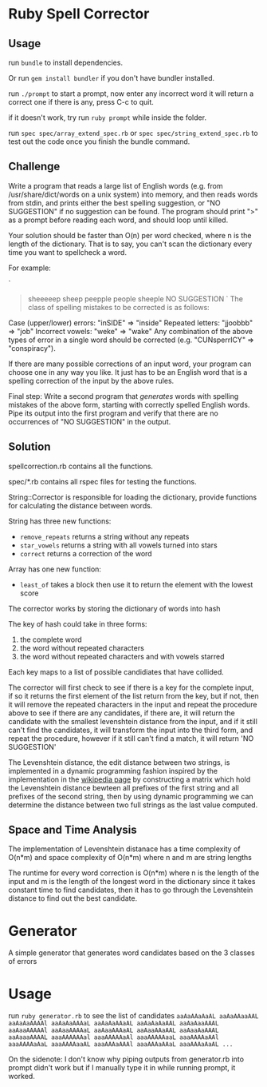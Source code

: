 Ruby Spell Corrector
====================

Usage
-----

run `bundle` to install dependencies.

Or run `gem install bundler` if you don't have bundler installed.

run `./prompt` to start a prompt, now enter any incorrect word it will return a correct one if there is any, press C-c to quit.

if it doesn't work, try run `ruby prompt` while inside the folder.

run `spec spec/array_extend_spec.rb` or `spec spec/string_extend_spec.rb` to test out the code once you finish the bundle command.

Challenge
---------

Write a program that reads a large list of English words (e.g. from /usr/share/dict/words on a unix system) into memory, and then reads words from stdin, and prints either the best spelling suggestion, or "NO SUGGESTION" if no suggestion can be found. The program should print ">" as a prompt before reading each word, and should loop until killed.

Your solution should be faster than O(n) per word checked, where n is the length of the dictionary. That is to say, you can't scan the dictionary every time you want to spellcheck a word.

For example:

`
> sheeeeep
sheep
> peepple
people
> sheeple
NO SUGGESTION
`
The class of spelling mistakes to be corrected is as follows:

Case (upper/lower) errors: "inSIDE" => "inside"
Repeated letters: "jjoobbb" => "job"
Incorrect vowels: "weke" => "wake"
Any combination of the above types of error in a single word should be corrected (e.g. "CUNsperrICY" => "conspiracy").

If there are many possible corrections of an input word, your program can choose one in any way you like. It just has to be an English word that is a spelling correction of the input by the above rules.

Final step: Write a second program that *generates* words with spelling mistakes of the above form, starting with correctly spelled English words. Pipe its output into the first program and verify that there are no occurrences of "NO SUGGESTION" in the output.

Solution
--------

spellcorrection.rb contains all the functions.

spec/\*.rb contains all rspec files for testing the functions.

String::Corrector is responsible for loading the dictionary, provide functions for calculating the distance between words.

String has three new functions:

* `remove_repeats` returns a string without any repeats
* `star_vowels` returns a string with all vowels turned into stars
* `correct` returns a correction of the word

Array has one new function:

* `least_of` takes a block then use it to return the element with the lowest score

The corrector works by storing the dictionary of words into hash

The key of hash could take in three forms:
1. the complete word
2. the word without repeated characters
3. the word without repeated characters and with vowels starred

Each key maps to a list of possible candidiates that have collided.

The corrector will first check to see if there is a key for the complete input, if so it returns the first element of the list return from the key, but if not, then it will remove the repeated characters in the input and repeat the procedure above to see if there are any candidates, if there are, it will return the candidate with the smallest levenshtein distance from the input, and if it still can't find the candidates, it will transform the input into the third form, and repeat the procedure, however if it still can't find a match, it will return 'NO SUGGESTION'

The Levenshtein distance, the edit distance between two strings, is implemented in a dynamic programming fashion inspired by the implementation in the [wikipedia page](http://en.wikipedia.org/wiki/Levenshtein_distance) by constructing a matrix which hold the Levenshtein distance bewteen all prefixes of the first string and all prefixes of the second string, then by using dynamic programming we can determine the distance between two full strings as the last value computed.

Space and Time Analysis
-----------------------

The implementation of Levenshtein distanace has a time complexity of O(n\*m) and space complexity of O(n\*m) where n and m are string lengths

The runtime for every word correction is O(n\*m) where n is the length of the input and m is the length of the longest word in the dictionary since it takes constant time to find candidates, then it has to go through the Levenshtein distance to find out the best candidate.


Generator
=========

A simple generator that generates word candidates based on the 3 classes of errors

Usage
=====

run `ruby generator.rb` to see the list of candidates
`
aaAaAAaAaAL
aaAaAAaaAAL
aaAaAaAAAAl
aaAaAaAAAaL
aaAaAaAAaAL
aaAaAaAaAAL
aaAaAaaAAAL
aaAaaAAAAAl
aaAaaAAAAaL
aaAaaAAAaAL
aaAaaAAaAAL
aaAaaAaAAAL
aaAaaaAAAAL
aaaAAAAAAal
aaaAAAAAaAl
aaaAAAAAaaL
aaaAAAAaAAl
aaaAAAAaAaL
aaaAAAAaaAL
aaaAAAaAAAl
aaaAAAaAAaL
aaaAAAaAaAL
...
`

On the sidenote: I don't know why piping outputs from generator.rb into prompt didn't work but if I manually type it in while running prompt, it worked.
